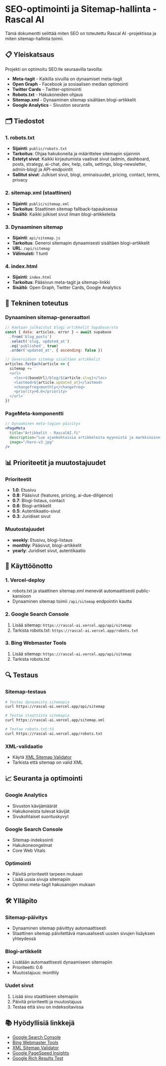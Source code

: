 # SEO-optimointi ja Sitemap-hallinta - Rascal AI

Tämä dokumentti selittää miten SEO on toteutettu Rascal AI -projektissa ja miten sitemap-hallinta toimii.

## 📋 Yleiskatsaus

Projekti on optimoitu SEO:lle seuraavilla tavoilla:
- **Meta-tagit** - Kaikilla sivuilla on dynaamiset meta-tagit
- **Open Graph** - Facebook ja sosiaalisen median optimointi
- **Twitter Cards** - Twitter-optimointi
- **Robots.txt** - Hakukoneiden ohjaus
- **Sitemap.xml** - Dynaaminen sitemap sisältäen blogi-artikkelit
- **Google Analytics** - Sivuston seuranta

## 🗂️ Tiedostot

### 1. robots.txt
- **Sijainti**: `public/robots.txt`
- **Tarkoitus**: Ohjaa hakukoneita ja määrittelee sitemapin sijainnin
- **Estetyt sivut**: Kaikki kirjautumista vaativat sivut (admin, dashboard, posts, strategy, ai-chat, dev, help, calls, settings, blog-newsletter, admin-blog) ja API-endpointit
- **Sallitut sivut**: Julkiset sivut, blogi, ominaisuudet, pricing, contact, terms, privacy

### 2. sitemap.xml (staattinen)
- **Sijainti**: `public/sitemap.xml`
- **Tarkoitus**: Staattinen sitemap fallback-tapauksessa
- **Sisältö**: Kaikki julkiset sivut ilman blogi-artikkeleita

### 3. Dynaaminen sitemap
- **Sijainti**: `api/sitemap.js`
- **Tarkoitus**: Generoi sitemapin dynaamisesti sisältäen blogi-artikkelit
- **URL**: `/api/sitemap`
- **Välimuisti**: 1 tunti

### 4. index.html
- **Sijainti**: `index.html`
- **Tarkoitus**: Pääsivun meta-tagit ja sitemap-linkki
- **Sisältö**: Open Graph, Twitter Cards, Google Analytics

## 🔧 Tekninen toteutus

### Dynaaminen sitemap-generaattori

```javascript
// Haetaan julkaistut blogi-artikkelit Supabase:sta
const { data: articles, error } = await supabase
  .from('blog_posts')
  .select('slug, updated_at')
  .eq('published', true)
  .order('updated_at', { ascending: false })

// Generoidaan sitemap sisältäen artikkelit
articles.forEach(article => {
  sitemap += `
  <url>
    <loc>${baseUrl}/blog/${article.slug}</loc>
    <lastmod>${article.updated_at}</lastmod>
    <changefreq>monthly</changefreq>
    <priority>0.6</priority>
  </url>`
})
```

### PageMeta-komponentti

```jsx
// Dynaaminen meta-tagien päivitys
<PageMeta 
  title="Artikkelit - RascalAI.fi" 
  description="Lue ajankohtaisia artikkeleita myynnistä ja markkinoinnista" 
  image="/hero-v3.jpg" 
/>
```

## 📊 Prioriteetit ja muutostajuudet

### Prioriteetit
- **1.0**: Etusivu
- **0.8**: Pääsivut (features, pricing, ai-due-diligence)
- **0.7**: Blogi-listaus, contact
- **0.6**: Blogi-artikkelit
- **0.5**: Autentikaatio-sivut
- **0.3**: Juridiset sivut

### Muutostajuudet
- **weekly**: Etusivu, blogi-listaus
- **monthly**: Pääsivut, blogi-artikkelit
- **yearly**: Juridiset sivut, autentikaatio

## 🚀 Käyttöönotto

### 1. Vercel-deploy
- robots.txt ja staattinen sitemap.xml menevät automaattisesti public-kansioon
- Dynaaminen sitemap toimii `/api/sitemap` endpointin kautta

### 2. Google Search Console
1. Lisää sitemap: `https://rascal-ai.vercel.app/api/sitemap`
2. Tarkista robots.txt: `https://rascal-ai.vercel.app/robots.txt`

### 3. Bing Webmaster Tools
1. Lisää sitemap: `https://rascal-ai.vercel.app/api/sitemap`
2. Tarkista robots.txt

## 🔍 Testaus

### Sitemap-testaus
```bash
# Testaa dynaamista sitemapia
curl https://rascal-ai.vercel.app/api/sitemap

# Testaa staattista sitemapia
curl https://rascal-ai.vercel.app/sitemap.xml

# Testaa robots.txt:tä
curl https://rascal-ai.vercel.app/robots.txt
```

### XML-validaatio
- Käytä [XML Sitemap Validator](https://www.xml-sitemaps.com/validate-xml-sitemap.html)
- Tarkista että sitemap on valid XML

## 📈 Seuranta ja optimointi

### Google Analytics
- Sivuston kävijämäärät
- Hakukoneista tulevat kävijät
- Sivukohtaiset suorituskyvyt

### Google Search Console
- Sitemap-indeksointi
- Hakukoneongelmat
- Core Web Vitals

### Optimointi
- Päivitä prioriteetit tarpeen mukaan
- Lisää uusia sivuja sitemapiin
- Optimoi meta-tagit hakusanojen mukaan

## 🛠️ Ylläpito

### Sitemap-päivitys
- Dynaaminen sitemap päivittyy automaattisesti
- Staattinen sitemap päivitettävä manuaalisesti uusien sivujen lisäyksen yhteydessä

### Blogi-artikkelit
- Lisätään automaattisesti dynaamiseen sitemapiin
- Prioriteetti: 0.6
- Muutostajuus: monthly

### Uudet sivut
1. Lisää sivu staattiseen sitemapiin
2. Päivitä prioriteetti ja muutostajuus
3. Testaa että sivu on indeksoitavissa

## 📚 Hyödyllisiä linkkejä

- [Google Search Console](https://search.google.com/search-console)
- [Bing Webmaster Tools](https://www.bing.com/webmasters)
- [XML Sitemap Validator](https://www.xml-sitemaps.com/validate-xml-sitemap.html)
- [Google PageSpeed Insights](https://pagespeed.web.dev/)
- [Google Rich Results Test](https://search.google.com/test/rich-results)

